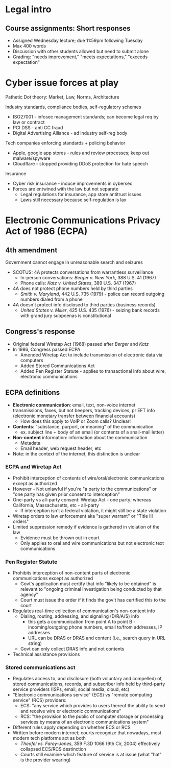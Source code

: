 # Legal intro

## Course assignments: Short responses
* Assigned Wednesday lecture; due 11:59pm following Tuesday
* Max 400 words
* Discussion with other students allowed but need to submit alone
* Grading: "needs improvement," "meets expectations," "exceeds expectation"

# Cyber issue forces at play
Pathetic Dot theory: Market, Law, Norms, Architecture

Industry standards, compliance bodies, self-regulatory schemes
* ISO27001 - infosec management standards; can become legal req by law or contract
* PCI DSS - anti CC fraud
* Digital Advertising Alliance - ad industry self-reg body

Tech companies enforcing standards + policing behavior
* Apple, google app stores - rules and review processes; keep out malware/spyware
* Cloudflare - stopped providing DDoS protection for hate speech

Insurance
* Cyber risk insurance - induce improvements in cybersec
* Forces are entwined with the law but not separate
    - Legal regulations for insurance, app store antitrust issues
    - Laws still necessary because self-regulation is lax

# Electronic Communications Privacy Act of 1986 (ECPA)

## 4th amendment
Government cannot engage in unreasonable search and seizures

* SCOTUS: 4A protects conversations from warrantless surveillance
    - In-person conversations: *Berger v. New York*, 388 U.S. 41 (1967)
    - Phone calls: *Katz v. United States*, 389 U.S. 347 (1967)
* 4A does not protect phone numbers held by third parties
    - *Smith v. Maryland*, 442 U.S. 735 (1979) - police can record outgoing numbers dialed from a phone
* 4A doesn't protect info disclosed to third parties (business records)
    - *United States v. Miller*, 425 U.S. 435 (1976) - seizing bank records with grand jury subpoenas is constitutional

## Congress's response
* Original federal Wiretap Act (1968) passed after *Berger* and *Katz*
* In 1986, Congress passed ECPA
    - Amended Wiretap Act to include transmission of electronic data via computers
    - Added Stored Communications Act
    - Added Pen Register Statute - applies to transactional info about wire, electronic communications

## ECPA definitions
* **Electronic communication**: email, text, non-voice internet transmissions, faxes, but not beepers, tracking devices, pr EFT info (electronic monetary transfer between financial accounts)
    - How does this apply to VoIP or Zoom calls? Unclear!
* **Contents**: "substance, purport, or meaning" of the communication
    - ex. subject line + body of an email (or contents of a snail-mail letter)
* **Non-content** information: information about the communication
    - Metadata
    - Email header, web request header, etc
* Note: in the context of the internet, this distinction is unclear

### ECPA and Wiretap Act 
* Prohibit interception of contents of wire/oral/electronic communications except as authorized
* However - Not unlawful if you're "a party to the communications" or "one party has given prior consent to interception"
* One-party vs all-party consent: Wiretap Act - one party; whereas California, Massachusetts, etc - all-party
    - If interception isn't a federal violation, it might still be a state violation
* Wiretap orders to law enforcement aka "super warrant" or "Title III orders"
* Limited suppression remedy if evidence is gathered in violation of the law
    - Evidence must be thrown out in court
    - Only applies to oral and wire communications but not electronic text communications

### Pen Register Statute
* Prohibits interception of non-content parts of electronic communications except as authorized
    - Govt's application must certify that info "likely to be obtained" is relevant to "ongoing criminal investigation being conducted by that agency"
    - Court must issue the order if it finds the gov't has certified this to the court
* Regulates real-time collection of communication's non-content info
    - Dialing, routing, addressing, and signaling (D/R/A/S) info
        - this gets a communication from point A to point B - incoming/outgoing phone numbers, email to/from addresses, IP addresses
        - URL can be DRAS or DRAS and content (i.e., search query in URL string)
    - Govt can only collect DRAS info and not contents
* Technical assistance provisions

### Stored communications act
* Regulates access to, and disclosure (both voluntary and compelled) of, stored communications, records, and subscriber info held by third-party service providers (ISPs, email, social media, cloud, etc)
* "Electronic communications service" (ECS) vs "remote computing service" (RCS) providers:
    - ECS: "any service which provides to users thereof the ability to send and receive wire or electronic communications"
    - RCS: "the provision to the public of computer storage or processing services by means of an electronic communications system"
* Different rules apply depending on whether ECS or RCS
* Written before modern internet; courts recognize that nowadays, most modern tech platforms act as both
    - *Theofel vs. Farey-Jones*, 359 F.3D 1066 (9th Cir, 2004) effectively collapsed ECS/RCS destinction
    - Courts still examine which feature of service is at issue (what "hat" is the provider wearing)